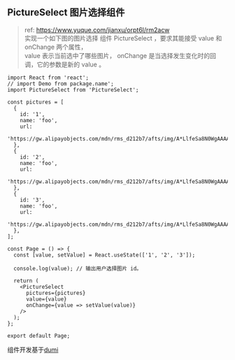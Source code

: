 ## PictureSelect 图片选择组件

> ref: https://www.yuque.com/jianxu/orpt6l/rm2acw <br/> 实现一个如下图的图片选择 组件 PictureSelect ，要求其能接受 value 和 onChange 两个属性，<br/> value 表示当前选中了哪些图片， onChange 是当选择发生变化时的回调，它的参数是新的 value 。

```tsx
import React from 'react';
// import Demo from package.name';
import PictureSelect from 'PictureSelect';

const pictures = [
  {
    id: '1',
    name: 'foo',
    url:
      'https://gw.alipayobjects.com/mdn/rms_d212b7/afts/img/A*LlfeSa8N0WgAAAAAAAAAAABkARQnAQ',
  },
  {
    id: '2',
    name: 'foo',
    url:
      'https://gw.alipayobjects.com/mdn/rms_d212b7/afts/img/A*LlfeSa8N0WgAAAAAAAAAAABkARQnAQ',
  },
  {
    id: '3',
    name: 'foo',
    url:
      'https://gw.alipayobjects.com/mdn/rms_d212b7/afts/img/A*LlfeSa8N0WgAAAAAAAAAAABkARQnAQ',
  },
];

const Page = () => {
  const [value, setValue] = React.useState(['1', '2', '3']);

  console.log(value); // 输出用户选择图片 id。

  return (
    <PictureSelect
      pictures={pictures}
      value={value}
      onChange={value => setValue(value)}
    />
  );
};

export default Page;
```

组件开发基于[dumi](https://d.umijs.org/)
